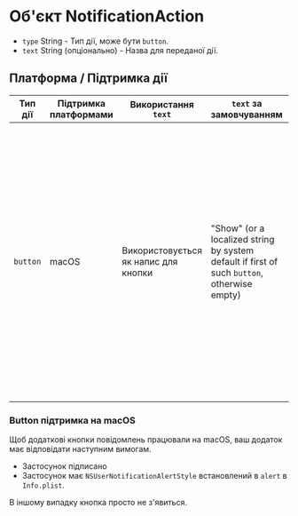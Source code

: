 # Об'єкт NotificationAction

* `type` String - Тип дії, може бути `button`.
* `text` String (опціонально) - Назва для переданої дії.

## Платформа / Підтримка дії

| Тип дії  | Підтримка платформами | Використання `text`                  | `text` за замовчуванням                                                                     | Обмеження                                                                                                                                                                                                                                                                 |
| -------- | --------------------- | ------------------------------------ | ------------------------------------------------------------------------------------------- | ------------------------------------------------------------------------------------------------------------------------------------------------------------------------------------------------------------------------------------------------------------------------- |
| `button` | macOS                 | Використовується як напис для кнопки | "Show" (or a localized string by system default if first of such `button`, otherwise empty) | Only the first one is used. If multiple are provided, those beyond the first will be listed as additional actions (displayed when mouse active over the action button). Any such action also is incompatible with `hasReply` and will be ignored if `hasReply` is `true`. |

### Button підтримка на macOS

Щоб додаткові кнопки повідомлень працювали на macOS, ваш додаток має відповідати наступним вимогам.

* Застосунок підписано
* Застосунок має `NSUserNotificationAlertStyle` встановлений в `alert` в `Info.plist`.

В іншому випадку кнопка просто не з'явиться.